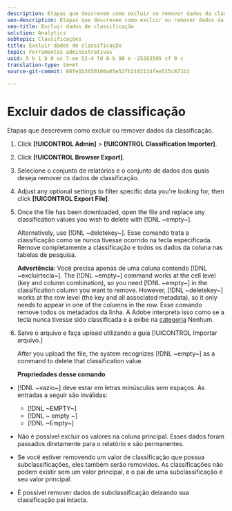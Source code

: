 ```yaml
---
description: Etapas que descrevem como excluir ou remover dados da classificação.
seo-description: Etapas que descrevem como excluir ou remover dados da classificação.
seo-title: Excluir dados de classificação
solution: Analytics
subtopic: Classificações
title: Excluir dados de classificação
topic: Ferramentas administrativas
uuid: 5 b 1 b 0 ac 7-ee 52-4 fd 8-b 98 e -25283595 cf 0 c
translation-type: tm+mt
source-git-commit: 86fe1b3650100a05e52fb2102134fee515c871b1

---
```



# Excluir dados de classificação

Etapas que descrevem como excluir ou remover dados da classificação.

1. Click **[!UICONTROL Admin]** &gt; **[!UICONTROL Classification Importer]**.
1. Click **[!UICONTROL Browser Export]**.
1. Selecione o conjunto de relatórios e o conjunto de dados dos quais deseja remover os dados de classificação.
1. Adjust any optional settings to filter specific data you're looking for, then click **[!UICONTROL Export File]**.
1. Once the file has been downloaded, open the file and replace any classification values you wish to delete with [!DNL ~empty~].

   Alternatively, use [!DNL ~deletekey~]. Esse comando trata a classificação como se nunca tivesse ocorrido na tecla especificada. Remove completamente a classificação e todos os dados da coluna nas tabelas de pesquisa.

   **Advertência**: Você precisa apenas de uma coluna contendo [!DNL ~excluirtecla~]. The [!DNL ~empty~] command works at the cell level (key and column combination), so you need [!DNL ~empty~] in the classification column you want to remove. However, [!DNL ~deletekey~] works at the row level (the key and all associated metadata), so it only needs to appear in one of the columns in the row. Esse comando remove todos os metadados da linha. A Adobe interpreta isso como se a tecla nunca tivesse sido classificada e a exibe na [categoria](../../../components/c-classifications2/c-classifications-importer/nonclassified-keys.md#concept_233E51DDF3084FF7B7EA89381C73C5FF) Nenhum.

1. Salve o arquivo e faça upload utilizando a guia [!UICONTROL Importar arquivo.]

   After you upload the file, the system recognizes [!DNL ~empty~] as a command to delete that classification value.

   **Propriedades desse comando**

* [!DNL ~vazio~] deve estar em letras minúsculas sem espaços. As entradas a seguir são inválidas:

   * [!DNL ~EMPTY~]
   * [!DNL ~ empty ~]
   * [!DNL ~Empty~]

* Não é possível excluir os valores na coluna principal. Esses dados foram passados diretamente para o relatório e são permanentes.
* Se você estiver removendo um valor de classificação que possua subclassificações, eles também serão removidos. As classificações não podem existir sem um valor principal, e o pai de uma subclassificação é seu valor principal.
* É possível remover dados de subclassificação deixando sua classificação pai intacta.


